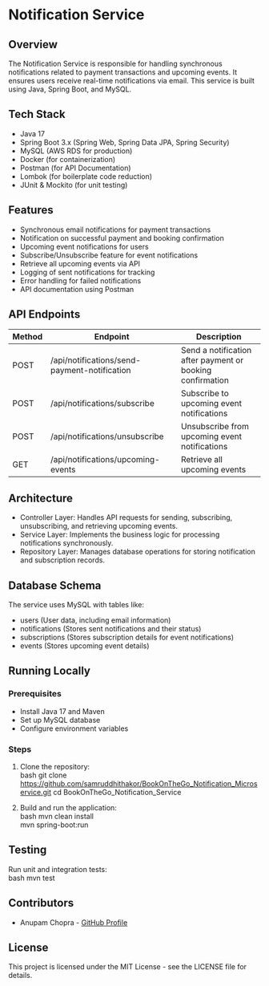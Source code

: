 # Notification Service

## Overview

The Notification Service is responsible for handling synchronous notifications related to payment transactions and upcoming events. It ensures users receive real-time notifications via email. This service is built using Java, Spring Boot, and MySQL.

## Tech Stack

- Java 17  
- Spring Boot 3.x (Spring Web, Spring Data JPA, Spring Security)  
- MySQL (AWS RDS for production)  
- Docker (for containerization)  
- Postman (for API Documentation)  
- Lombok (for boilerplate code reduction)  
- JUnit & Mockito (for unit testing)  

## Features

- Synchronous email notifications for payment transactions  
- Notification on successful payment and booking confirmation  
- Upcoming event notifications for users  
- Subscribe/Unsubscribe feature for event notifications  
- Retrieve all upcoming events via API  
- Logging of sent notifications for tracking  
- Error handling for failed notifications  
- API documentation using Postman  

## API Endpoints

| Method | Endpoint                                  | Description                                   |
| ------ | ---------------------------------------- | --------------------------------------------- |
| POST   | /api/notifications/send-payment-notification | Send a notification after payment or booking confirmation |
| POST   | /api/notifications/subscribe            | Subscribe to upcoming event notifications     |
| POST   | /api/notifications/unsubscribe          | Unsubscribe from upcoming event notifications |
| GET    | /api/notifications/upcoming-events      | Retrieve all upcoming events                  |


## Architecture

- Controller Layer: Handles API requests for sending, subscribing, unsubscribing, and retrieving upcoming events.  
- Service Layer: Implements the business logic for processing notifications synchronously.  
- Repository Layer: Manages database operations for storing notification and subscription records.  

## Database Schema

The service uses MySQL with tables like:  

- users (User data, including email information)  
- notifications (Stores sent notifications and their status)  
- subscriptions (Stores subscription details for event notifications)  
- events (Stores upcoming event details)  

## Running Locally

### Prerequisites

- Install Java 17 and Maven  
- Set up MySQL database  
- Configure environment variables  

### Steps

1. Clone the repository:  
   bash
   git clone https://github.com/samruddhithakor/BookOnTheGo_Notification_Microservice.git 
   cd BookOnTheGo_Notification_Service  
   
2. Build and run the application:  
   bash
   mvn clean install  
   mvn spring-boot:run  

## Testing  

Run unit and integration tests:  
bash
mvn test  

## Contributors  

- Anupam Chopra - [GitHub Profile](https://github.com/AnupamC16/BookOnTheGo_Notification_Service)  

## License  

This project is licensed under the MIT License - see the LICENSE file for details.
